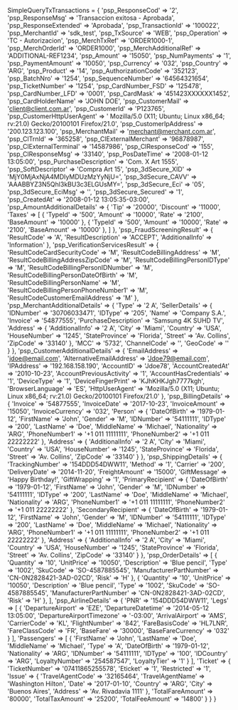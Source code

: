 SimpleQueryTxTransactions = {
    'psp_ResponseCod' => '2',
    'psp_ResponseMsg' => 'Transaccion exitosa - Aprobada',
    'psp_ResponseExtended' => 'Aprobada',
    'psp_TransactionId' => '100022',
    'psp_MerchantId' => 'sdk_test',
    'psp_TxSource' => 'WEB',
    'psp_Operation' => 'TC - Autorizacion',
    'psp_MerchTxRef' => 'ORDER1000-1',
    'psp_MerchOrderId' => 'ORDER1000',
    'psp_MerchAdditionalRef' => 'ADDITIONAL-REF1234',
    'psp_Amount' => '15050',
    'psp_NumPayments' => '1',
    'psp_PaymentAmount' => '10050',
    'psp_Currency' => '032',
    'psp_Country' => 'ARG',
    'psp_Product' => '14',
    'psp_AuthorizationCode' => '352123',
    'psp_BatchNro' => '1254',
    'psp_SequenceNumber' => '64564321654',
    'psp_TicketNumber' => '1254',
    'psp_CardNumber_FSD' => '125478',
    'psp_CardNumber_LFD' => '0001',
    'psp_CardMask' => '451423XXXXXX1452',
    'psp_CardHolderName' => 'JOHN DOE',
    'psp_CustomerMail' => 'client@client.com.ar',
    'psp_CustomerId' => 'P123765',
    'psp_CustomerHttpUserAgent' => ' Mozilla/5.0 (X11; Ubuntu; Linux x86_64; rv:21.0) Gecko/20100101 Firefox/21.0',
    'psp_CustomerIpAddress' => '200.123.123.100',
    'psp_MerchantMail' => 'merchant@merchant.com.ar',
    'psp_ClTrnId' => '365258',
    'psp_ClExternalMerchant' => '96878987',
    'psp_ClExternalTerminal' => '14587986',
    'psp_ClResponseCod' => '155',
    'psp_ClResponseMsg' => '33140',
    'psp_PosDateTime' => '2008-01-12 13:05:00',
    'psp_PurchaseDescription' => 'Com. X Art 1555',
    'psp_SoftDescriptor' => 'Compra Art 15',
    'psp_3dSecure_XID' => 'MjY0MjAxNjA4MDIyMDUzMzYyNjU=',
    'psp_3dSecure_CAVV' => 'AAABBYZ3N5Qhl3kBU3c3ELGUsMY=',
    'psp_3dSecure_Eci' => '05',
    'psp_3dSecure_EciMsg' => '',
    'psp_3dSecure_Secured' => '1',
    'psp_CreatedAt' => '2008-01-12 13:05:35-03:00',
    'psp_AmountAdditionalDetails'  => {
        'Tip' => '20000',
        'Discount' => '11000',
        'Taxes'  => [
            {
                'TypeId' => '500',
                'Amount' => '10000',
                'Rate' => '2100',
                'BaseAmount' => '10000'
            },
            {
                'TypeId' => '500',
                'Amount' => '10000',
                'Rate' => '2100',
                'BaseAmount' => '10000'
            },
        ]
    },
    'psp_FraudScreeningResult'  => {
        'ResultCode' => 'A',
        'ResultDescription' => 'ACCEPT',
        'AdditionalInfo' => 'Information'
    },
    'psp_VerificationServicesResult'  => {
        'ResultCodeCardSecurityCode' => 'M',
        'ResultCodeBillingAddress' => 'M',
        'ResultCodeBillingAddressZipCode' => 'M',
        'ResultCodeBillingPersonIDType' => 'M',
        'ResultCodeBillingPersonIDNumber' => 'M',
        'ResultCodeBillingPersonDateOfBirth' => 'M',
        'ResultCodeBillingPersonName' => 'M',
        'ResultCodeBillingPersonPhoneNumber1' => 'M',
        'ResultCodeCustomerEmailAddress' => 'M'
    },
    'psp_MerchantAdditionalDetails'  => {
        'Type' => '2 A',
        'SellerDetails'  => {
            'IDNumber' => '30706033471',
            'IDType' => '205',
            'Name' => 'Company S.A.',
            'Invoice' => '54877555',
            'PurchaseDescription' => 'Samsung 4K SUHD TV',
            'Address'  => {
                'AdditionalInfo' => '2 A',
                'City' => 'Miami',
                'Country' => 'USA',
                'HouseNumber' => '1245',
                'StateProvince' => 'Florida',
                'Street' => 'Av. Collins',
                'ZipCode' => '33140'
                    },
            'MCC' => '5732',
            'ChannelCode' => '',
            'GeoCode' => ''
            }
    },
    'psp_CustomerAdditionalDetails'  => {
        'EmailAddress' => 'jdoe@email.com',
        'AlternativeEmailAddress' => 'Jdoe79@email.com',
        'IPAddress' => '192.168.158.190',
        'AccountID' => 'Jdoe78',
        'AccountCreatedAt' => '2010-10-23',
        'AccountPreviousActivity' => '1',
        'AccountHasCredentials' => '1',
        'DeviceType' => '1',
        'DeviceFingerPrint' => 'KJhKHKJgh7777kgh',
        'BrowserLanguage' => 'ES',
        'HttpUserAgent' => 'Mozilla/5.0 (X11; Ubuntu; Linux x86_64; rv:21.0) Gecko/20100101 Firefox/21.0'
    },
    'psp_BillingDetails'  => {
        'Invoice' => '54877555',
        'InvoiceDate' => '2017-10-23',
        'InvoiceAmount' => '15050',
        'InvoiceCurrency' => '032',
        'Person'  => {
            'DateOfBirth' => '1979-01-12',
            'FirstName' => 'John',
            'Gender' => 'M',
            'IDNumber' => '54111111',
            'IDType' => '200',
            'LastName' => 'Doe',
            'MiddleName' => 'Michael',
            'Nationality' => 'ARG',
            'PhoneNumber1' => '+1 011 11111111',
            'PhoneNumber2' => '+1 011 22222222'
            },
        'Address'  => {
            'AdditionalInfo' => '2 A',
            'City' => 'Miami',
            'Country' => 'USA',
            'HouseNumber' => '1245',
            'StateProvince' => 'Florida',
            'Street' => 'Av. Collins',
            'ZipCode' => '33140'
            }
    },
    'psp_ShippingDetails'  => {
        'TrackingNumber' => '154DDD54DWW11',
        'Method' => '1',
        'Carrier' => '200',
        'DeliveryDate' => '2014-11-20',
        'FreightAmount' => '15000',
        'GiftMessage' => 'Happy Birthday!',
        'GiftWrapping' => '1',
        'PrimaryRecipient'  => {
            'DateOfBirth' => '1979-01-12',
            'FirstName' => 'John',
            'Gender' => 'M',
            'IDNumber' => '54111111',
            'IDType' => '200',
            'LastName' => 'Doe',
            'MiddleName' => 'Michael',
            'Nationality' => 'ARG',
            'PhoneNumber1' => '+1 011 11111111',
            'PhoneNumber2' => '+1 011 22222222'
            },
        'SecondaryRecipient'  => {
            'DateOfBirth' => '1979-01-12',
            'FirstName' => 'John',
            'Gender' => 'M',
            'IDNumber' => '54111111',
            'IDType' => '200',
            'LastName' => 'Doe',
            'MiddleName' => 'Michael',
            'Nationality' => 'ARG',
            'PhoneNumber1' => '+1 011 11111111',
            'PhoneNumber2' => '+1 011 22222222'
            },
        'Address'  => {
            'AdditionalInfo' => '2 A',
            'City' => 'Miami',
            'Country' => 'USA',
            'HouseNumber' => '1245',
            'StateProvince' => 'Florida',
            'Street' => 'Av. Collins',
            'ZipCode' => '33140'
            }
    },
    'psp_OrderDetails'  => [
        {
            'Quantity' => '10',
            'UnitPrice' => '10050',
            'Description' => 'Blue pencil',
            'Type' => '1002',
            'SkuCode' => 'SO-4587885545',
            'ManufacturerPartNumber' => 'CN-0N2828421-3AD-02CD',
            'Risk' => 'H'
        },
        {
            'Quantity' => '10',
            'UnitPrice' => '10050',
            'Description' => 'Blue pencil',
            'Type' => '1002',
            'SkuCode' => 'SO-4587885545',
            'ManufacturerPartNumber' => 'CN-0N2828421-3AD-02CD',
            'Risk' => 'H'
        },
    ],
    'psp_AirlineDetails'  => {
        'PNR' => '154DDD54DWW11',
        'Legs'  => [
            {
                'DepartureAirport' => 'EZE',
                'DepartureDatetime' => '2014-05-12 13:05:00',
                'DepartureAirportTimezone' => '-03:00',
                'ArrivalAirport' => 'AMS',
                'CarrierCode' => 'KL',
                'FlightNumber' => '842',
                'FareBasisCode' => 'HL7LNR',
                'FareClassCode' => 'FR',
                'BaseFare' => '30000',
                'BaseFareCurrency' => '032'
            }
        ],
        'Passengers'  => [
            {
                'FirstName' => 'John',
                'LastName' => 'Doe',
                'MiddleName' => 'Michael',
                'Type' => 'A',
                'DateOfBirth' => '1979-01-12',
                'Nationality' => 'ARG',
                'IDNumber' => '54111111',
                'IDType' => '100',
                'IDCountry' => 'ARG',
                'LoyaltyNumber' => '254587547',
                'LoyaltyTier' => '1'
            }
        ],
        'Ticket'  => {
            'TicketNumber' => '07411865255578',
            'Eticket' => '1',
            'Restricted' => '1',
            'Issue'  => {
                'TravelAgentCode' => '32165464',
                'TravelAgentName' => 'Washington Hilton',
                'Date' => '2017-01-10',
                'Country' => 'ARG',
                'City' => 'Buenos Aires',
                'Address' => 'Av. Rivadavia 1111'
                    },
            'TotalFareAmount' => '80000',
            'TotalTaxAmount' => '25200',
            'TotalFeeAmount' => '14800'
            }
    }
}